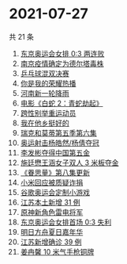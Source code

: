 # 2021-07-27

共 21 条

<!-- BEGIN -->
<!-- 最后更新时间 Tue Jul 27 2021 17:05:41 GMT+0800 (China Standard Time) -->

1. [东京奥运会女排 0:3 两连败](https://www.zhihu.com/search?q=女排)
1. [南京疫情确定为德尔塔毒株](https://www.zhihu.com/search?q=江苏疫情)
1. [乒乓球混双决赛](https://www.zhihu.com/search?q=乒乓球)
1. [你是我的荣耀热播](https://www.zhihu.com/search?q=你是我的荣耀)
1. [河南新一轮降雨](https://www.zhihu.com/search?q=河南暴雨)
1. [电影《白蛇 2：青蛇劫起》](https://www.zhihu.com/search?q=青蛇)
1. [跨性别举重运动员](https://www.zhihu.com/search?q=跨性别运动员)
1. [我在他乡挺好的](https://www.zhihu.com/search?q=我在他乡挺好)
1. [瑞克和莫蒂第五季第六集](https://www.zhihu.com/search?q=瑞克和莫蒂)
1. [奥运射击杨皓然/杨倩夺冠](https://www.zhihu.com/search?q=混合团体10米气步枪)
1. [李发彬夺得中国第五金](https://www.zhihu.com/search?q=举重)
1. [施廷懋王涵女子双人 3 米板夺金](https://www.zhihu.com/search?q=跳水)
1. [《眷思量》第八集更新](https://www.zhihu.com/search?q=眷思量)
1. [小米回应被质疑诈捐](https://www.zhihu.com/search?q=小米捐款)
1. [谷歌奥运会定制小游戏](https://www.zhihu.com/search?q=涂鸦冠军岛运动会)
1. [江苏本土新增 31 例](https://www.zhihu.com/search?q=江苏疫情)
1. [原神新角色雷电将军](https://www.zhihu.com/search?q=原神)
1. [东京奥运会女排首场 0:3 失利](https://www.zhihu.com/search?q=女排)
1. [明日方舟夏日嘉年华](https://www.zhihu.com/search?q=明日方舟)
1. [江苏新增确诊 39 例](https://www.zhihu.com/search?q=江苏疫情)
1. [姜冉馨 10 米气手枪铜牌](https://www.zhihu.com/search?q=姜冉馨)

<!-- END -->
